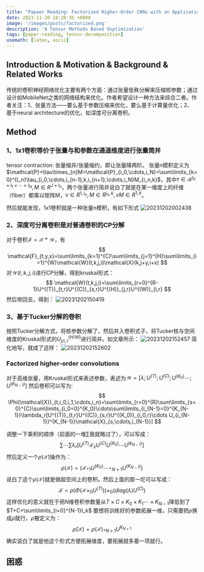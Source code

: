 ```yaml
---
title: "Papaer Reading: Factorized Higher-Order CNNs with an Application to Spatio-Temporal Emotion Estimation"
date: 2023-11-30 18:28:35 +0800
image: '/images/posts/factorized.png'
description: 'A Tensor Methods Based Osptimization'
tags: [paper-reading, tensor-decomposition]
usemath: [latex, ascii]
---
```

## Introduction & Motivation & Background & Related Works

传统的卷积神经网络优化主要有两个方面：通过张量低秩分解来压缩核参数；通过设计如MobileNet之类的网络结构来优化。作者希望设计一种方法来综合二者。作者关注：1、张量方法——要么基于参数压缩来优化，要么基于计算量优化；2、基于neural architecture的优化，如深度可分离卷积。

## Method

### 1、1x1卷积等价于张量与和参数在通道维度进行张量简并

tensor contraction: 张量缩并/张量缩约，即让张量降两阶。
张量n模积定义为$\mathcal{P}=\tau\times_{n}M=\mathcal{P}_{i_0,\cdots,i_N}=\sum\limits_{k=0}^{I_n}\tau_{i_0,\cdots,i_{n-1},k,i_{n+1},\cdots,i_N}M_{i_n,k}$，其中$\tau\in\mathcal{R}^{I_0\times I_1\times \cdots\times I_N},M\in R^{J\times I_n}$，两个张量进行简并说白了就是在某一维度上的纤维（fiber）都乘以矩阵M，$v\in R^{1,i_n},M\in R^{i_n,k},vM\in R^{1,k}$。

然后就能发现，1x1卷积就是一种张量n模积，有如下形式
![20231202002438](https://cdn.risingentropy.top/images/posts/20231202002438.png)

### 2、深度可分离卷积是对普通卷积的CP分解

对于卷积$\mathcal{F}=\mathcal{X}*\mathcal{W}$，有
$$ \mathcal{F}_{t,y,x}=\sum\limits_{k=1}^{C}\sum\limits_{j=1}^{H}\sum\limits_{i=1}^{W}\mathcal{W}(t,k,j,i)\mathcal{X}(k,j+y,i+x)
$$
对$\mathcal{W}(t,k,j,i)$进行CP分解，得到kruskal形式：
$$
\mathcal{W}(t,k,j,i)=\sum\limits_{r=0}^{R-1}U^{(T)}_{t,r}U^{(C)}_{s,r}U^{(H)}_{j,r}U^{(W)}_{i,r}
$$
然后带回去，得到：
![20231202150419](https://cdn.risingentropy.top/images/posts/20231202150419.png)
### 3、基于Tucker分解的卷积
按照Tucker分解方式，将核参数分解了，然后并入卷积式子，将Tucker核与空间维度的Kruskal形式的$U^{(H/W)}_{j/i,r}$进行简并。如文章所示：
![20231202152457](https://cdn.risingentropy.top/images/posts/20231202152457.png)
简化地写，就成了这样：
![20231202152602](https://cdn.risingentropy.top/images/posts/20231202152602.png)
### Factorized higher-order convolutions
对于高维张量，用Kruskal形式来表述参数，表述为$\mathcal{W}=[\lambda;U^{(T)};U^{(C)};U^{(K_0)}\cdots ;U^{(K_{N-1})}]$
然后卷积可以写为:
$$
\Phi(\mathcal{X})_{t,i_0,i_1,\cdots,i_n}=\sum\limits_{r=0}^{R}\sum\limits_{s=0}^{C}\sum\limits_{i_0=0}^{K_0}\cdots\sum\limits_{i_{N-1}=0}^{K_{N-1}}\lambda_r[U^{(T)}_{t,r}U^{(C)}_{s,r}U^{(K_0)}_{i_0,r}\cdots U_{i_{N-1}}^{K_{N-1}}\mathcal{X}_{s,\cdots,i_{N-1}}]
$$

调整一下乘积的顺序（前面的一堆$\sum$我就略过了），可以写成：
$$
\sum\cdots\sum\lambda_r[U^{(T)}\mathcal{X}_sU^{(C)}U^{(K_0)}\cdots U^{(k_{N-1})}]
$$
然后定义一个$\rho(\mathcal{X})$操作为：
$$
\rho(\mathcal{X})=(\mathcal{X}\star_1U^{(K_0)}\cdots \star_{N+1}U^{(K_{N-1})})
$$
说白了这个$\rho(\mathcal{X})$就是做超空间上的卷积。然后上面的那一坨可以写成：
$$
\mathcal{F}=\rho(\Phi(\mathcal{X}\times_0U^{(T)}))\times_0(diag(\lambda)U^{(C)})
$$
这样优化的意义就在于把$N$维卷积参数量从$T\times C\times K_0\times K_1\cdots\times K_{N-1}$降低到了$T+C+\sum\limits_{i=0}^{N-1}I_k$
要想将训练好的参数拓展一维，只需要把$\rho$换成$\hat{\rho}$就行，$\hat{\rho}$被定义为：
$$
\hat{\rho}(\mathcal{X})=\rho(\mathcal{X})\star_{N+1}U^{K_{N+1}}
$$
确实说白了就是他这个形式方便拓展维度，要拓展就多塞一项就行。
## 困惑
